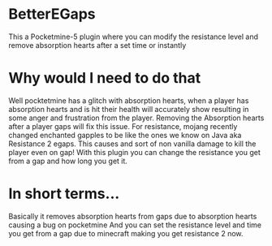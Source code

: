 # BetterEGaps
This a Pocketmine-5 plugin where you can modify the resistance level and remove absorption hearts after a set time or instantly

# Why would I need to do that
Well pocktetmine has a glitch with absorption hearts, when a player has absorption hearts and is hit their 
health will accurately show resulting in some anger and frustration from the player. Removing the Absorption hearts after a player gaps will fix this issue.
For resistance, mojang recently changed enchanted gapples to be like the ones we know on Java aka Resistance 2 egaps. This causes and sort of non vanilla damage
to kill the player even on gap! With this plugin you can change the resistance you get from a gap and how long you get it.

# In short terms...
Basically it removes absorption hearts from gaps due to absorption hearts causing a bug on pocketmine
And you can set the resistance level and time you get from a gap due to minecraft making you get resistance 2 now.
